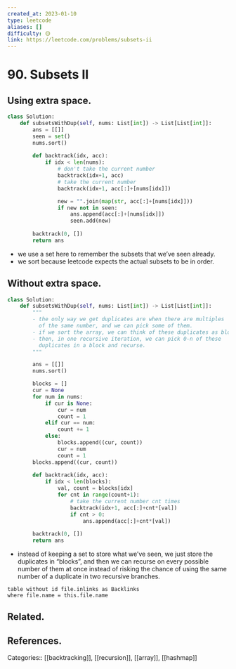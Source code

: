 ```yaml
---
created_at: 2023-01-10
type: leetcode
aliases: []
difficulty: 🟡
link: https://leetcode.com/problems/subsets-ii
---
```


# 90. Subsets II

## Using extra space.

```python
class Solution:
    def subsetsWithDup(self, nums: List[int]) -> List[List[int]]:
        ans = [[]]
        seen = set()
        nums.sort()
        
        def backtrack(idx, acc):
            if idx < len(nums):
                # don't take the current number
                backtrack(idx+1, acc)
                # take the current number
                backtrack(idx+1, acc[:]+[nums[idx]])

                new = "".join(map(str, acc[:]+[nums[idx]]))
                if new not in seen:
                    ans.append(acc[:]+[nums[idx]])
                    seen.add(new)
            
        backtrack(0, [])
        return ans
```

- we use a set here to remember the subsets that we’ve seen already.
- we sort because leetcode expects the actual subsets to be in order.

## Without extra space.

```python
class Solution:
    def subsetsWithDup(self, nums: List[int]) -> List[List[int]]:
        """
        - the only way we get duplicates are when there are multiples
          of the same number, and we can pick some of them.
        - if we sort the array, we can think of these duplicates as blocks.
        - then, in one recursive iteration, we can pick 0-n of these
          duplicates in a block and recurse.
        """

        ans = [[]]
        nums.sort()

        blocks = []
        cur = None 
        for num in nums:
            if cur is None:
                cur = num
                count = 1
            elif cur == num:
                count += 1
            else:
                blocks.append((cur, count))
                cur = num
                count = 1
        blocks.append((cur, count)) 
        
        def backtrack(idx, acc):
            if idx < len(blocks):
                val, count = blocks[idx]
                for cnt in range(count+1):
                    # take the current number cnt times
                    backtrack(idx+1, acc[:]+cnt*[val])
                    if cnt > 0:
                        ans.append(acc[:]+cnt*[val])
            
        backtrack(0, [])
        return ans
```

- instead of keeping a set to store what we’ve seen, we just store the duplicates in “blocks”, and then we can recurse on every possible number of them at once instead of risking the chance of using the same number of a duplicate in two recursive branches.

```dataview
table without id file.inlinks as Backlinks
where file.name = this.file.name
```

## Related.

## References.

Categories:: [[backtracking]], [[recursion]], [[array]], [[hashmap]]

